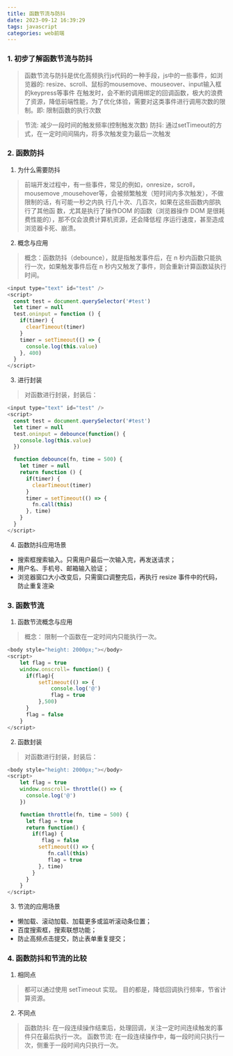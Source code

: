 ```yaml
---
title: 函数节流与防抖
date: 2023-09-12 16:39:29
tags: javascript
categories: web前端
---
```


### 1. 初步了解函数节流与防抖

>函数节流与防抖是优化高频执行js代码的一种手段，js中的一些事件，如浏览器的: resize、scroll、鼠标的mousemove、mouseover、input输入框的keypress等事件
>在触发时，会不断的调用绑定的回调函数，极大的浪费了资源，降低前端性能，为了优化体验，需要对这类事件进行调用次数的限制。即: 限制函数的执行次数

>节流: 减少一段时间的触发频率(控制触发次数)
>防抖: 通过setTimeout的方式，在一定时间间隔内，将多次触发变为最后一次触发

### 2. 函数防抖

1. 为什么需要防抖

>前端开发过程中，有一些事件，常见的例如，onresize，scroll，mousemove ,mousehover等，会被频繁触发（短时间内多次触发），不做限制的话，有可能一秒之内执
>行几十次、几百次，如果在这些函数内部执行了其他函 数，尤其是执行了操作DOM 的函数（浏览器操作 DOM 是很耗费性能的），那不仅会浪费计算机资源，还会降低程
>序运行速度，甚至造成浏览器卡死、崩溃。

2. 概念与应用

>概念：函数防抖（debounce），就是指触发事件后，在 n 秒内函数只能执行一次，如果触发事件后在 n 秒内又触发了事件，则会重新计算函数延执行时间。

```javascript
<input type="text" id="test" />
<script>
  const test = document.querySelector('#test')
  let timer = null
  test.oninput = function () {
    if(timer) {
      clearTimeout(timer)
    }
    timer = setTimeout(() => {
      console.log(this.value)
    }, 400)
  }
</script>
```

3. 进行封装

>对函数进行封装，封装后：

```javascript
<input type="text" id="test" />
<script>
  const test = document.querySelector('#test')
  let timer = null
  test.oninput = debounce(function() {
    console.log(this.value)
  })

  function debounce(fn, time = 500) {
    let timer = null
    return function () {
      if(timer) {
        clearTimeout(timer)
      }
      timer = setTimeout(() => {
        fn.call(this)
      }, time)
    }
  }
</script>
```

4. 函数防抖应用场景

- 搜索框搜索输入。只需用户最后一次输入完，再发送请求；
- 用户名、手机号、邮箱输入验证；
- 浏览器窗口大小改变后，只需窗口调整完后，再执行 resize 事件中的代码，防止重复渲染

### 3. 函数节流

1. 函数节流概念与应用

>概念： 限制一个函数在一定时间内只能执行一次。

```javascript
<body style="height: 2000px;"></body>
<script>
    let flag = true
    window.onscroll= function() {
      if(flag){
          setTimeout(() => {
              console.log('@')
              flag = true
          },500)  
      }
      flag = false
    }
</script>
```

2. 函数封装

>对函数进行封装，封装后：

```javascript
<body style="height: 2000px;"></body>
<script>
    let flag = true
    window.onscroll= throttle(() => {
      console.log('@')
    })

    function throttle(fn, time = 500) {
      let flag = true
      return function() {
        if(flag) {
           flag = false
          setTimeout(() => {
             fn.call(this)
             flag = true
          }, time)
        }
      }
    }
</script>
```

3. 节流的应用场景
   
- 懒加载、滚动加载、加载更多或监听滚动条位置；
- 百度搜索框，搜索联想功能；
- 防止高频点击提交，防止表单重复提交；

### 4. 函数防抖和节流的比较

1. 相同点

>都可以通过使用 setTimeout 实现。
>目的都是，降低回调执行频率，节省计算资源。

2. 不同点

>函数防抖: 在一段连续操作结束后，处理回调，关注一定时间连续触发的事件只在最后执行一次。
>函数节流: 在一段连续操作中，每一段时间只执行一次，侧重于一段时间内只执行一次。